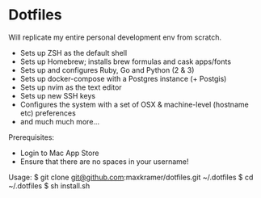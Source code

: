 # Dotfiles

Will replicate my entire personal development env from scratch.

- Sets up ZSH as the default shell
- Sets up Homebrew; installs brew formulas and cask apps/fonts
- Sets up and configures Ruby, Go and Python (2 & 3)
- Sets up docker-compose with a Postgres instance (+ Postgis)
- Sets up nvim as the text editor
- Sets up new SSH keys
- Configures the system with a set of OSX & machine-level (hostname etc) preferences
- and much much more...

Prerequisites:
- Login to Mac App Store
- Ensure that there are no spaces in your username!
 
Usage:
    $ git clone git@github.com:maxkramer/dotfiles.git ~/.dotfiles
    $ cd ~/.dotfiles
    $ sh install.sh
